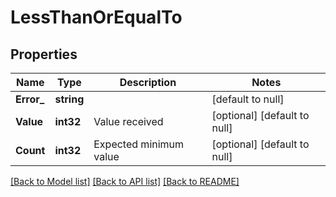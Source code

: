 # LessThanOrEqualTo

## Properties
Name | Type | Description | Notes
------------ | ------------- | ------------- | -------------
**Error_** | **string** |  | [default to null]
**Value** | **int32** | Value received | [optional] [default to null]
**Count** | **int32** | Expected minimum value | [optional] [default to null]

[[Back to Model list]](../README.md#documentation-for-models) [[Back to API list]](../README.md#documentation-for-api-endpoints) [[Back to README]](../README.md)


